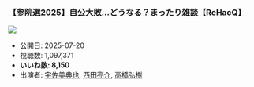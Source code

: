### [【参院選2025】自公大敗…どうなる？まったり雑談【ReHacQ】](https://www.youtube.com/watch?v=nqXDm5gzm7g)
[![](https://img.youtube.com/vi/nqXDm5gzm7g/sddefault.jpg)](https://www.youtube.com/watch?v=nqXDm5gzm7g)
-   公開日: 2025-07-20
-   視聴数: 1,097,371
-   **いいね数: 8,150**
-   出演者: [宇佐美典也](/rehacq_fan/people/宇佐美典也 "wikilink"), [西田亮介](/rehacq_fan/people/西田亮介 "wikilink"), [高橋弘樹](/rehacq_fan/people/高橋弘樹 "wikilink")
